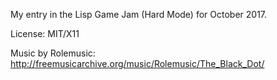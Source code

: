 My entry in the Lisp Game Jam (Hard Mode) for October 2017.

License: MIT/X11

Music by Rolemusic: <http://freemusicarchive.org/music/Rolemusic/The_Black_Dot/>

